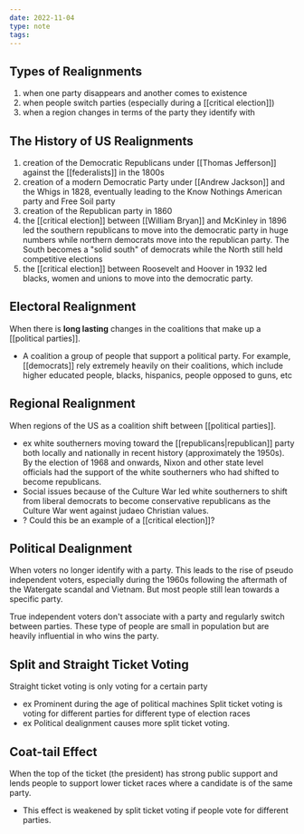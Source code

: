 ```yaml
---
date: 2022-11-04
type: note
tags:
---
```


## Types of Realignments
1. when one party disappears and another comes to existence
2. when people switch parties (especially during a [[critical election]])
3. when a region changes in terms of the party they identify with

## The History of US Realignments
1. creation of the Democratic Republicans under [[Thomas Jefferson]] against the [[federalists]] in the 1800s
2. creation of a modern Democratic Party under [[Andrew Jackson]] and the Whigs in 1828, eventually leading to the Know Nothings American party and Free Soil party
3. creation of the Republican party in 1860
4. the [[critical election]] between [[William Bryan]] and McKinley in 1896 led the southern republicans to move into the democratic party in huge numbers while northern democrats move into the republican party. The South becomes a "solid south" of democrats while the North still held competitive elections
5. the [[critical election]] between Roosevelt and Hoover in 1932 led blacks, women and unions to move into the democratic party.

## Electoral Realignment
When there is **long lasting** changes in the coalitions that make up a [[political parties]].
- A coalition a group of people that support a political party. For example, [[democrats]] rely extremely heavily on their coalitions, which include higher educated people, blacks, hispanics, people opposed to guns, etc

## Regional Realignment
When regions of the US as a coalition shift between [[political parties]].
- ex white southerners moving toward the [[republicans|republican]] party both locally and nationally in recent history (approximately the 1950s). By the election of 1968 and onwards, Nixon and other state level officials had the support of the white southerners who had shifted to become republicans.
- Social issues because of the Culture War led white southerners to shift from liberal democrats to become conservative republicans as the Culture War went against judaeo Christian values.
- ? Could this be an example of a [[critical election]]?

## Political Dealignment
When voters no longer identify with a party. This leads to the rise of pseudo independent voters, especially during the 1960s following the aftermath of the Watergate scandal and Vietnam. But most people still lean towards a specific party.

True independent voters don't associate with a party and regularly switch between parties. These type of people are small in population but are heavily influential in who wins the party.

## Split and Straight Ticket Voting
Straight ticket voting is only voting for a certain party
- ex Prominent during the age of political machines
Split ticket voting is voting for different parties for different type of election races
- ex Political dealignment causes more split ticket voting.

## Coat-tail Effect
When the top of the ticket (the president) has strong public support and lends people to support lower ticket races where a candidate is of the same party.
- This effect is weakened by split ticket voting if people vote for different parties.
